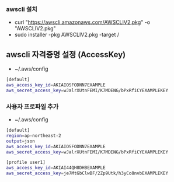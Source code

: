 ### awscli 설치
- curl "https://awscli.amazonaws.com/AWSCLIV2.pkg" -o "AWSCLIV2.pkg"
- sudo installer -pkg AWSCLIV2.pkg -target /

## awscli 자격증명 설정 (AccessKey)
- ~/.aws/config

```bash
[default]
aws_access_key_id=AKIAIOSFODNN7EXAMPLE      
aws_secret_access_key=wJalrXUtnFEMI/K7MDENG/bPxRfiCYEXAMPLEKEY
```

### 사용자 프로파일 추가
- ~/.aws/config

```bash
[default]
region=ap-northeast-2
output=json         
aws_access_key_id=AKIAIOSFODNN7EXAMPLE  
aws_secret_access_key=wJalrXUtnFEMI/K7MDENG/bPxRfiCYEXAMPLEKEY 

[profile user1] 
aws_access_key_id=AKIAI44QH8DHBEXAMPLE 
aws_secret_access_key=je7MtGbClwBF/2Zp9Utk/h3yCo8nvbEXAMPLEKEY
```


<!--stackedit_data:
eyJoaXN0b3J5IjpbLTg4NjE2NzIwNiwtMjIwMTA2NjksNTA5OT
MxNDA2LC01OTk2OTAxMjBdfQ==
-->